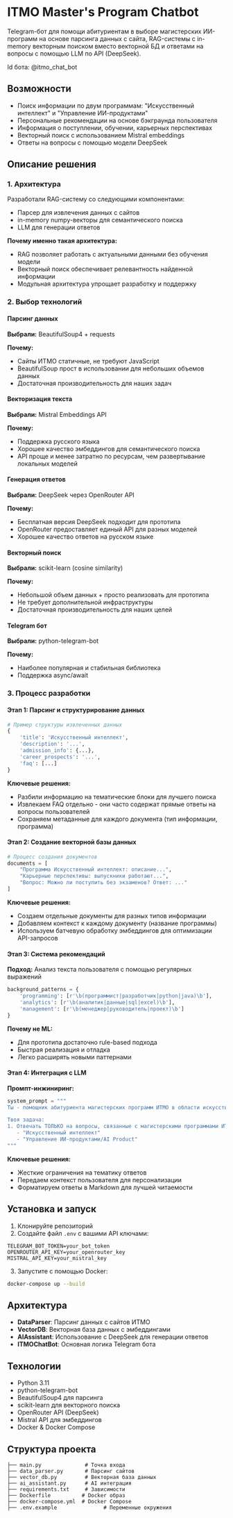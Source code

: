 # ITMO Master's Program Chatbot

Telegram-бот для помощи абитуриентам в выборе магистерских ИИ-программ на основе парсинга данных с сайта, RAG-системы с in-memory векторным поиском вместо векторной БД и ответами на вопросы с помощью LLM по API (DeepSeek). 

Id бота: @itmo_chat_bot

## Возможности

- Поиск информации по двум программам: "Искусственный интеллект" и "Управление ИИ-продуктами"
- Персональные рекомендации на основе бэкграунда пользователя
- Информация о поступлении, обучении, карьерных перспективах
- Векторный поиск с использованием Mistral embeddings
- Ответы на вопросы с помощью модели DeepSeek

## Описание решения

### 1. Архитектура
 
Разработали RAG-систему со следующими компонентами:
- Парсер для извлечения данных с сайтов
- in-memory numpy-векторы для семантического поиска
- LLM для генерации ответов

**Почему именно такая архитектура:**
- RAG позволяет работать с актуальными данными без обучения модели
- Векторный поиск обеспечивает релевантность найденной информации
- Модульная архитектура упрощает разработку и поддержку

### 2. Выбор технологий

#### Парсинг данных
**Выбрали:** BeautifulSoup4 + requests

**Почему:** 
- Сайты ИТМО статичные, не требуют JavaScript
- BeautifulSoup прост в использовании для небольших объемов данных
- Достаточная производительность для наших задач

#### Векторизация текста
**Выбрали:** Mistral Embeddings API

**Почему:**
- Поддержка русского языка
- Хорошее качество эмбеддингов для семантического поиска
- API проще и менее затратно по ресурсам, чем развертывание локальных моделей

#### Генерация ответов
**Выбрали:** DeepSeek через OpenRouter API

**Почему:**
- Бесплатная версия DeepSeek подходит для прототипа
- OpenRouter предоставляет единый API для разных моделей
- Хорошее качество ответов на русском языке

#### Векторный поиск
**Выбрали:** scikit-learn (cosine similarity)

**Почему:**
- Небольшой объем данных + просто реализовать для прототипа
- Не требует дополнительной инфраструктуры
- Достаточная производительность для наших целей

#### Telegram бот
**Выбрали:** python-telegram-bot

**Почему:**
- Наиболее популярная и стабильная библиотека
- Поддержка async/await

### 3. Процесс разработки

#### Этап 1: Парсинг и структурирование данных
```python
# Пример структуры извлеченных данных
{
    'title': 'Искусственный интеллект',
    'description': '...',
    'admission_info': {...},
    'career_prospects': '...',
    'faq': [...]
}
```

**Ключевые решения:**
- Разбили информацию на тематические блоки для лучшего поиска
- Извлекаем FAQ отдельно - они часто содержат прямые ответы на вопросы пользователей
- Сохраняем метаданные для каждого документа (тип информации, программа)

#### Этап 2: Создание векторной базы данных
```python
# Процесс создания документов
documents = [
    "Программа Искусственный интеллект: описание...",
    "Карьерные перспективы: выпускники работают...",
    "Вопрос: Можно ли поступить без экзаменов? Ответ: ..."
]
```

**Ключевые решения:**
- Создаем отдельные документы для разных типов информации
- Добавляем контекст к каждому документу (название программы)
- Используем батчевую обработку эмбеддингов для оптимизации API-запросов

#### Этап 3: Система рекомендаций
**Подход:** Анализ текста пользователя с помощью регулярных выражений
```python
background_patterns = {
    'programming': [r'\b(программист|разработчик|python|java)\b'],
    'analytics': [r'\b(аналитик|данные|sql|excel)\b'],
    'management': [r'\b(менеджер|руководитель|проект)\b']
}
```

**Почему не ML:** 
- Для прототипа достаточно rule-based подхода
- Быстрая реализация и отладка
- Легко расширять новыми паттернами

#### Этап 4: Интеграция с LLM
**Промпт-инжиниринг:**
```python
system_prompt = """
Ты - помощник абитуриента магистерских программ ИТМО в области искусственного интеллекта. 

Твоя задача:
1. Отвечать ТОЛЬКО на вопросы, связанные с магистерскими программами ИТМО:
   - "Искусственный интеллект" 
   - "Управление ИИ-продуктами/AI Product"
"""
```

**Ключевые решения:**
- Жесткие ограничения на тематику ответов
- Передаем контекст пользователя для персонализации
- Форматируем ответы в Markdown для лучшей читаемости

## Установка и запуск

1. Клонируйте репозиторий
2. Создайте файл `.env` с вашими API ключами:
```env
TELEGRAM_BOT_TOKEN=your_bot_token
OPENROUTER_API_KEY=your_openrouter_key
MISTRAL_API_KEY=your_mistral_key
```
3. Запустите с помощью Docker:
```bash
docker-compose up --build
```

## Архитектура

- **DataParser**: Парсинг данных с сайтов ИТМО
- **VectorDB**: Векторная база данных с эмбеддингами
- **AIAssistant**: Использование с DeepSeek для генерации ответов
- **ITMOChatBot**: Основная логика Telegram бота

## Технологии

- Python 3.11
- python-telegram-bot
- BeautifulSoup4 для парсинга
- scikit-learn для векторного поиска
- OpenRouter API (DeepSeek)
- Mistral API для эмбеддингов
- Docker & Docker Compose

## Структура проекта

```
├── main.py              # Точка входа
├── data_parser.py       # Парсинг сайтов
├── vector_db.py         # Векторная база данных
├── ai_assistant.py      # AI интеграция
├── requirements.txt     # Зависимости
├── Dockerfile          # Docker образ
├── docker-compose.yml  # Docker Compose
├── .env.example               # Переменные окружения

```
